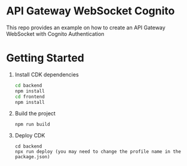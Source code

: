 # API Gateway WebSocket Cognito

This repo provides an example on how to create an API Gateway WebSocket with Cognito Authentication

# Getting Started

1. Install CDK dependencies

   ```bash
   cd backend
   npm install
   cd frontend
   npm install
   ```

2. Build the project

   ```
   npm run build
   ```

3. Deploy CDK

   ```
   cd backend
   npx run deploy (you may need to change the profile name in the package.json)
   ```
